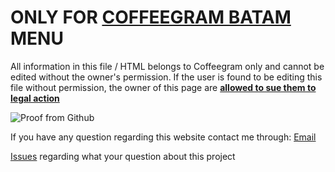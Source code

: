 # ONLY FOR [COFFEEGRAM BATAM](https://www.instagram.com/coffeegram.btm/?hl=en) MENU
All information in this file / HTML belongs to Coffeegram only and cannot be edited without the owner's permission. If the user is found to be editing this file without permission, the owner of this page are <ins>**allowed to sue them to legal action**</ins>

![Proof from Github](https://user-images.githubusercontent.com/56989580/149709024-11a65519-808a-432b-a793-d9f67cb3a55b.png "Github License")


If you have any question regarding this website contact me through: [Email](mailto:enriquebudiono@gmail.com)

[Issues](https://github.com/Coffeegram/working-experience/issues) regarding what your question about this project
